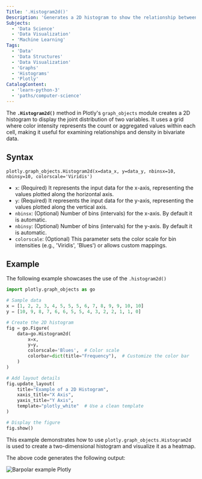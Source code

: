 ```yaml
---
Title: '.Histogram2d()'
Description: 'Generates a 2D histogram to show the relationship between two variables with color intensity.'
Subjects:
  - 'Data Science'
  - 'Data Visualization'
  - 'Machine Learning'
Tags:
  - 'Data'
  - 'Data Structures'
  - 'Data Visualization'
  - 'Graphs'
  - 'Histograms'
  - 'Plotly'
CatalogContent:
  - 'learn-python-3'
  - 'paths/computer-science'
---
```


The **`.Histogram2d()`** method in Plotly's `graph_objects` module creates a 2D histogram to display the joint distribution of two variables. It uses a grid where color intensity represents the count or aggregated values within each cell, making it useful for examining relationships and density in bivariate data.

## Syntax

```pseudo
plotly.graph_objects.Histogram2d(x=data_x, y=data_y, nbinsx=10, nbinsy=10, colorscale='Viridis')

```

- `x`: (Required) It represents the input data for the x-axis, representing the values plotted along the horizontal axis.
- `y`: (Required) It represents the input data for the y-axis, representing the values plotted along the vertical axis. 
- `nbinsx`: (Optional) Number of bins (intervals) for the x-axis. By default it is automatic.
- `nbinsy`: (Optional) Number of bins (intervals) for the y-axis. By default it is automatic.
- `colorscale`: (Optional) This parameter sets the color scale for bin intensities (e.g., 'Viridis', 'Blues') or allows custom mappings.

## Example

The following example showcases the use of the `.histogram2d()`

```py
import plotly.graph_objects as go

# Sample data
x = [1, 2, 2, 3, 4, 5, 5, 5, 6, 7, 8, 9, 9, 10, 10]
y = [10, 9, 8, 7, 6, 6, 5, 5, 4, 3, 2, 2, 1, 1, 0]

# Create the 2D histogram
fig = go.Figure(
    data=go.Histogram2d(
        x=x,
        y=y,
        colorscale='Blues',  # Color scale
        colorbar=dict(title="Frequency"),  # Customize the color bar
    )
)

# Add layout details
fig.update_layout(
    title="Example of a 2D Histogram",
    xaxis_title="X Axis",
    yaxis_title="Y Axis",
    template="plotly_white"  # Use a clean template
)

# Display the figure
fig.show()
```

This example demonstrates how to use `plotly.graph_objects.Histogram2d` is used to create a two-dimensional histogram and visualize it as a heatmap.

The above code generates the following output:

![Barpolar example Plotly](https://raw.githubusercontent.com/Codecademy/docs/main/media/.histogram2d-example.png)
